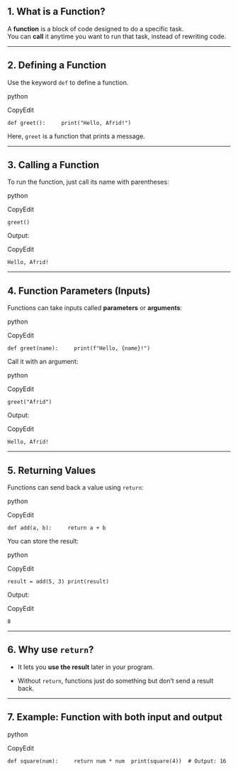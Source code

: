 ## **1. What is a Function?**

A **function** is a block of code designed to do a specific task.  
You can **call** it anytime you want to run that task, instead of rewriting code.

---

## **2. Defining a Function**

Use the keyword `def` to define a function.

python

CopyEdit

`def greet():     print("Hello, Afrid!")`

Here, `greet` is a function that prints a message.

---

## **3. Calling a Function**

To run the function, just call its name with parentheses:

python

CopyEdit

`greet()`

Output:

CopyEdit

`Hello, Afrid!`

---

## **4. Function Parameters (Inputs)**

Functions can take inputs called **parameters** or **arguments**:

python

CopyEdit

`def greet(name):     print(f"Hello, {name}!")`

Call it with an argument:

python

CopyEdit

`greet("Afrid")`

Output:

CopyEdit

`Hello, Afrid!`

---

## **5. Returning Values**

Functions can send back a value using `return`:

python

CopyEdit

`def add(a, b):     return a + b`

You can store the result:

python

CopyEdit

`result = add(5, 3) print(result)`

Output:

CopyEdit

`8`

---

## **6. Why use `return`?**

- It lets you **use the result** later in your program.
    
- Without `return`, functions just do something but don’t send a result back.
    

---

## **7. Example: Function with both input and output**

python

CopyEdit

`def square(num):     return num * num  print(square(4))  # Output: 16`